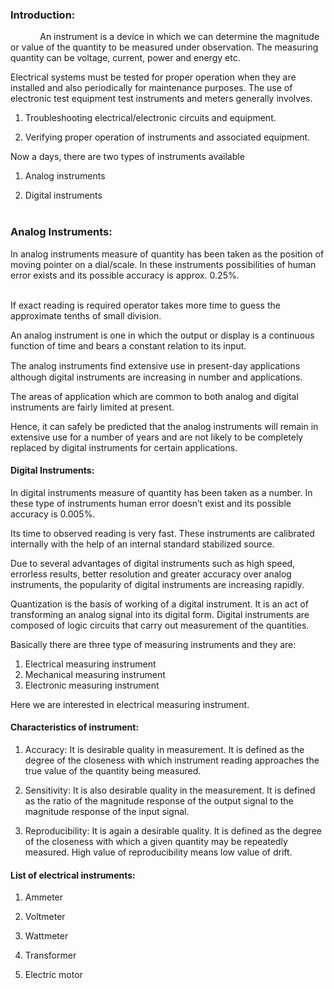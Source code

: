 ### Introduction:
&nbsp;&nbsp;&nbsp;&nbsp;&nbsp;&nbsp;&nbsp;&nbsp;&nbsp;&nbsp;&nbsp;&nbsp;An instrument is a device in which we can determine the magnitude or value of the quantity to be measured under observation. The measuring quantity can be voltage, current, power and energy etc. <br>

Electrical systems must be tested for proper operation when they are installed and also periodically for maintenance purposes. The use of electronic test equipment test instruments and meters generally involves. <br>

1. Troubleshooting electrical/electronic circuits and equipment. <br>

2. Verifying proper operation of instruments and associated equipment. <br>

Now a days, there are two types of instruments available  <br>

1. Analog instruments <br>

2. Digital instruments<br><br>

### Analog Instruments:
In analog instruments measure of quantity has been taken as the position of moving pointer on a dial/scale. In these instruments possibilities of human error exists and its possible accuracy is approx. 0.25%.<br><br>

If exact reading is required operator takes more time to guess the approximate tenths of small division. <br>

An analog instrument is one in which the output or display is a continuous function of time and bears a constant relation to its input. <br>

The analog instruments ﬁnd extensive use in present-day applications although digital instruments are increasing in number and applications. <br>

The areas of application which are common to both analog and digital instruments are fairly limited at present.<br>

Hence, it can safely be predicted that the analog instruments will remain in extensive use for a number of years and are not likely to be completely replaced by digital instruments for certain applications. <br>


#### Digital Instruments:
In digital instruments measure of quantity has been taken as a number. In these type of instruments human error doesn’t exist and its possible accuracy is 0.005%. <br>

Its time to observed reading is very fast. These instruments are calibrated internally with the help of an internal standard stabilized source. <br>

Due to several advantages of digital instruments such as high speed, errorless results, better resolution and greater accuracy over analog instruments, the popularity of digital instruments are increasing rapidly. <br>

Quantization is the basis of working of a digital instrument. It is an act of transforming an analog signal into its digital form. Digital instruments are composed of logic circuits that carry out measurement of the quantities. <br>

Basically there are three type of measuring instruments and they are: <br>

1. Electrical measuring instrument<br>
2. Mechanical measuring instrument<br>
3. Electronic measuring instrument<br>

Here we are interested in electrical measuring instrument. <br>

#### Characteristics of instrument: <br>

1. Accuracy: It is desirable quality in measurement. It is defined as the degree of the closeness with which instrument reading approaches the true value of the quantity being measured. <br>

2. Sensitivity: It is also desirable quality in the measurement. It is defined as the ratio of the magnitude response of the output signal to the magnitude response of the input signal.<br>

3. Reproducibility: It is again a desirable quality. It is defined as the degree of the closeness with which a given quantity may be repeatedly measured. High value of reproducibility means low value of drift. <br>

#### List of electrical instruments:

1. Ammeter <br>

2. Voltmeter <br>

3. Wattmeter <br>

4. Transformer <br>

5. Electric motor  <br>